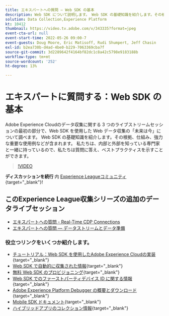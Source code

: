 ```yaml
---
title: エキスパートへの質問 — Web SDK の基本
description: Web SDK について説明します。 Web SDK の基礎知識を紹介します。その根拠、仕組み、強力な重要な使用例などが含まれます。
solution: Data Collection,Experience Platform
kt: 10412
thumbnail: https://video.tv.adobe.com/v/343335?format=jpeg
event-cta-url: null
event-start-time: 2022-05-26 09:00-7
event-guests: Doug Moore, Eric Matisoff, Rudi Shumpert, Jeff Chasin
exl-id: b2ea730b-d4ad-4be0-b229-7063369cba7f
source-git-commit: 3d2289642f4164bf82dc1c8a42c5798e9183188b
workflow-type: tm+mt
source-wordcount: '252'
ht-degree: 13%

---
```


# エキスパートに質問する：Web SDK の基本

Adobe Experience Cloudのデータ収集に関する 3 つのライブストリームセッションの最初の部分で、Web SDK を使用した Web データ収集の「未来は今」について調べます。 Web SDK の基礎知識を紹介します。その根拠、仕組み、強力な重要な使用例などが含まれます。 私たちは、内部と外部を知っている専門家と一緒に持っているので、私たちは質問に答え、ベストプラクティスを示すことができます。

>[!VIDEO](https://video.tv.adobe.com/v/343335/?quality=12&learn=on)

**ディスカッションを続行** 内 [Experience Leagueコミュニティ](https://experienceleaguecommunities.adobe.com/t5/adobe-experience-platform-launch/experience-league-live-post-session-discussion-the-basics-of-web/m-p/454159#M283){target="_blank"}!

## このExperience League収集シリーズの追加のデータライブセッション

* [エキスパートへの質問 - Real-Time CDP Connections](exl-live-episode-06-23-22.md)
* [エキスパートへの質問 — データストリームとデータ準備](exl-live-episode-07-21-22.md)

### 役立つリンクをいくつか紹介します。

* [チュートリアル：Web SDK を使用したAdobe Experience Cloudの実装](https://experienceleague.adobe.com/docs/platform-learn/implement-web-sdk/overview.html?lang=ja){target="_blank"}
* [Web SDK で自動的に収集された情報](https://experienceleague.adobe.com/docs/experience-platform/edge/data-collection/automatic-information.html?lang=en){target="_blank"}
* [無料 Web SDK のプロビジョニング](https://adobe.ly/websdkaccess){target="_blank"}
* [Web SDK でのファーストパーティデバイス ID に関する情報](https://experienceleague.adobe.com/docs/experience-platform/edge/identity/first-party-device-ids.html?lang=ja){target="_blank"}
* [Adobe Experience Platform Debugger の概要とダウンロード](https://experienceleague.adobe.com/docs/platform-learn/data-collection/debugger/overview.html?lang=en){target="_blank"}
* [Mobile SDK ドキュメント](https://developer.adobe.com/client-sdks/documentation/){target="_blank"}
* [ハイブリッドアプリのコレクション情報](https://experienceleague.adobe.com/docs/mobile-services/ios/sdk-reference-ios/hybrid-app.html){target="_blank"}
